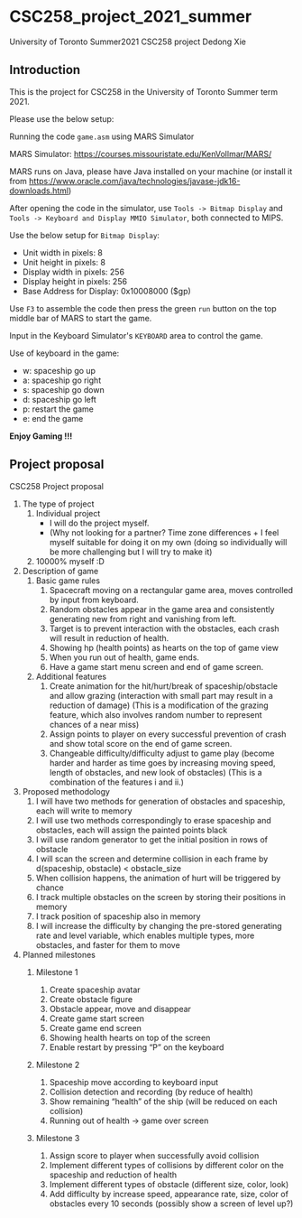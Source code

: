 # CSC258_project_2021_summer
University of Toronto 
Summer2021 CSC258 project
Dedong Xie

## Introduction
This is the project for CSC258 in the University of Toronto Summer term 2021.

Please use the below setup:

Running the code `game.asm` using MARS Simulator

MARS Simulator: https://courses.missouristate.edu/KenVollmar/MARS/

MARS runs on Java, please have Java installed on your machine (or install it from https://www.oracle.com/java/technologies/javase-jdk16-downloads.html)

After opening the code in the simulator, use `Tools -> Bitmap Display` and `Tools -> Keyboard and Display MMIO Simulator`, both connected to MIPS.

Use the below setup for `Bitmap Display`:
  - Unit width in pixels: 8
  - Unit height in pixels: 8
  - Display width in pixels: 256
  - Display height in pixels: 256
  - Base Address for Display: 0x10008000 ($gp)

Use `F3` to assemble the code then press the green `run` button on the top middle bar of MARS to start the game.

Input in the Keyboard Simulator's `KEYBOARD` area to control the game.

Use of keyboard in the game:
  - w: spaceship go up
  - a: spaceship go right
  - s: spaceship go down
  - d: spaceship go left
  - p: restart the game
  - e: end the game

__Enjoy Gaming !!!__

## Project proposal
CSC258 Project proposal

1.  The type of project
    1. Individual project
        - I will do the project myself.
        - (Why not looking for a partner? Time zone differences + I feel myself suitable for doing it on my own (doing so individually will be more challenging but I will try to make it)
    2. 10000% myself :D
2.	Description of game
    1.	Basic game rules
        1.	Spacecraft moving on a rectangular game area, moves controlled by input from keyboard.
        2.	Random obstacles appear in the game area and consistently generating new from right and vanishing from left.
        3.	Target is to prevent interaction with the obstacles, each crash will result in reduction of health. 
        4.	Showing hp (health points) as hearts on the top of game view
        5.	When you run out of health, game ends.
        6.	Have a game start menu screen and end of game screen.
    2.	Additional features
        1.	Create animation for the hit/hurt/break of spaceship/obstacle and allow grazing (interaction with small part may result in a reduction of damage) (This is a modification of the grazing feature, which also involves random number to represent chances of a near miss)
        2.	Assign points to player on every successful prevention of crash and show total score on the end of game screen.
        3.	Changeable difficulty/difficulty adjust to game play (become harder and harder as time goes by increasing moving speed, length of obstacles, and new look of obstacles) (This is a combination of the features i and ii.)
3.	Proposed methodology
    1.	I will have two methods for generation of obstacles and spaceship, each will write to memory
    2.	I will use two methods correspondingly to erase spaceship and obstacles, each will assign the painted points black
    3.	I will use random generator to get the initial position in rows of obstacle
    4.	I will scan the screen and determine collision in each frame by d(spaceship, obstacle) < obstacle_size
    5.	When collision happens, the animation of hurt will be triggered by chance
    6.	I track multiple obstacles on the screen by storing their positions in memory
    7.	I track position of spaceship also in memory
    8.	I will increase the difficulty by changing the pre-stored generating rate and level variable, which enables multiple types, more obstacles, and faster for them to move
4.	Planned milestones
    1.	Milestone 1
        1.	Create spaceship avatar
        2.	Create obstacle figure
        3.	Obstacle appear, move and disappear
        4.	Create game start screen
        5.	Create game end screen
        6.	Showing health hearts on top of the screen
        7.	Enable restart by pressing “P” on the keyboard

    2.	Milestone 2
        1.	Spaceship move according to keyboard input
        2.	Collision detection and recording (by reduce of health)
        3.	Show remaining “health” of the ship (will be reduced on each collision)
        4.	Running out of health -> game over screen

    3.	Milestone 3
        1.	Assign score to player when successfully avoid collision
        2.	Implement different types of collisions by different color on the spaceship and reduction of health
        3.	Implement different types of obstacle (different size, color, look)
        4.	Add difficulty by increase speed, appearance rate, size, color of obstacles every 10 seconds (possibly show a screen of level up?)
